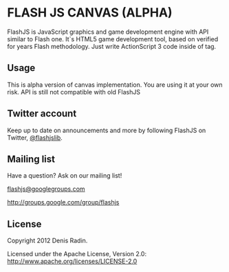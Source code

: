 FLASH JS CANVAS (ALPHA)
=======================

FlashJS is JavaScript graphics and game development engine with API similar to Flash one.
It`s HTML5 game development tool, based on verified for years Flash methodology.
Just write ActionScript 3 code inside of <actionscript> tag.


Usage
-----

This is alpha version of canvas implementation. You are using it at your own risk. API is still not compatible with old FlashJS


Twitter account
---------------

Keep up to date on announcements and more by following FlashJS on Twitter, <a href="http://twitter.com/flashjslib">@flashjslib</a>.


Mailing list
------------

Have a question? Ask on our mailing list!

flashjs@googlegroups.com

http://groups.google.com/group/flashjs


License
---------------------

Copyright 2012 Denis Radin.

Licensed under the Apache License, Version 2.0: http://www.apache.org/licenses/LICENSE-2.0